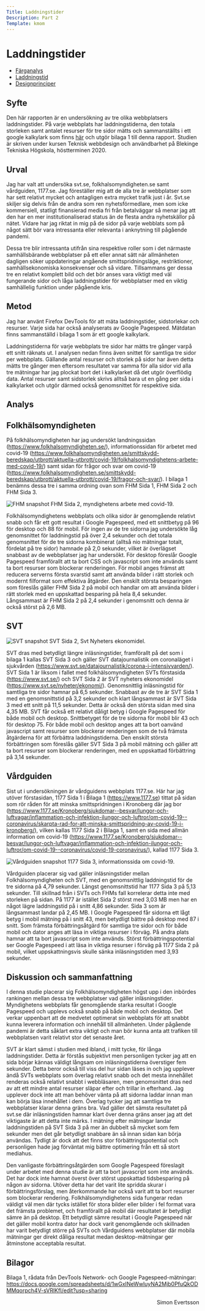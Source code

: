 ```yaml
---
Title: Laddningstider
Description: Part 2
Template: kmom
---
```


Laddningstider
=======================

* [Färganalys](01_colors)
* [Laddningstid](02_load)
* [Designprinciper](03_design_principles)

## Syfte

Den här rapporten är en undersökning av tre olika webbplatsers laddningstider. På varje webbplats har laddningstiderna, den totala storleken samt antalet resurser för tre sidor mätts och sammanställts i ett google kalkylark som finns <a href="https://docs.google.com/spreadsheets/d/1wGxINeWwluyNA2Mjb0PfuQkODMMqorpch4V-sVRlKfI/edit?usp=sharing">här</a> och utgör bilaga 1 till denna rapport. Studien är skriven under kursen Teknisk webbdesign och användbarhet på Blekinge Tekniska Högskola, höstterminen 2020.

## Urval

Jag har valt att undersöka svt.se, folkhalsomyndigheten.se samt vårdguiden, 1177.se. Jag föreställer mig att de alla tre är webbplatser som har sett relativt mycket och antagligen extra mycket trafik just i år. Svt.se skiljer sig delvis från de andra som ren nyhetsförmedlare, men som icke kommersiell, statligt finansierad media fri från betalväggar så menar jag att den har en mer institutionaliserad status än de flesta andra nyhetskällor på nätet. Vidare har jag riktat in mig på de sidor på varje webblats som på något sätt bör vara intressanta eller relevanta i anknytning till pågående pandemi.

Dessa tre blir intressanta utifrån sina respektive roller som i det närmaste samhällsbärande webbplatser på ett eller annat sätt när allmänheten dagligen söker uppdateringar angående smittspridningsläge, restriktioner, samhällsekonomiska konsekvenser och så vidare. Tillsammans ger dessa tre en relativt komplett bild och det bör anses vara viktigt med väl fungerande sidor och låga laddningstider för webbplatser med en viktig samhällelig funktion under pågående kris.

## Metod

Jag har använt Firefox DevTools för att mäta laddningstider, sidstorlekar och resurser. Varje sida har också analyserats av Google Pagespeed. Mätdatan finns sammanställd i bilaga 1 som är ett google kalkylark.

Laddningstiderna för varje webbplats tre sidor har mätts tre gånger varpå ett snitt räknats ut. I analysen nedan finns även snittet för samtliga tre sidor per webbplats. Gällande antal resurser och storlek på sidor har även detta mätts tre gånger men eftersom resultatet var samma för alla sidor vid alla tre mätningar har jag plockat bort det i kalkylarket då det utgör överflödig data. Antal resurser samt sidstorlek skrivs alltså bara ut en gång per sida i kalkylarket och utgör därmed också genomsnittet för respektive sida. 

## Analys

## Folkhälsomyndigheten

På folkhälsomyndigheten har jag undersökt landningssidan (https://www.folkhalsomyndigheten.se/), informationssidan för arbetet med covid-19 (https://www.folkhalsomyndigheten.se/smittskydd-beredskap/utbrott/aktuella-utbrott/covid-19/folkhalsomyndighetens-arbete-med-covid-19/) samt sidan för frågor och svar om covid-19 (https://www.folkhalsomyndigheten.se/smittskydd-beredskap/utbrott/aktuella-utbrott/covid-19/fragor-och-svar/). I bilaga 1 benämns dessa tre i samma ordning ovan som FHM Sida 1, FHM Sida 2 och FHM Sida 3.

![FHM snapshot](../assets/img/fhm3.png)
FHM Sida 2, myndighetens arbete med covid-19.

Folkhälsomyndighetens webbplats och olika sidor är genomgående relativt snabb och får ett gott resultat i Google Pagespeed, med ett snittbetyg på 96 för desktop och 88 för mobil. För ingen av de tre sidorna jag undersökte låg genomsnittet för laddningstid på över 2,4 sekunder och det totala genomsnittet för de tre sidorna kombinerat (alltså nio mätningar totalt, fördelat på tre sidor) hamnade på 2,0 sekunder, vilket är överlägset snabbast av de webbplatser jag har undersökt. För desktop föreslår Google Pagespeed framförallt att ta bort CSS och javascript som inte används samt ta bort resurser som blockerar renderingen. För mobil anges främst att reducera serverns första svarstid samt att använda bilder i rätt storlek och modernt filformat som effektiva åtgärder. Den enskilt största besparingen som föreslås gäller FHM Sida 2 på mobil och handlar om att använda bilder i rätt storlek med en uppskattad besparing på hela 8,4 sekunder. Långsammast är FHM Sida 2 på 2,4 sekunder i genomsnitt och denna är också störst på 2,6 MB.

## SVT
![SVT snapshot](../assets/img/svt.png)
SVT Sida 2, Svt Nyheters ekonomidel.

SVT dras med betydligt längre inläsningstider, framförallt på det som i bilaga 1 kallas SVT Sida 3 och gäller SVT datajournalistik om coronaläget i sjukvården (https://www.svt.se/datajournalistik/corona-i-intensivvarden/). SVT Sida 1 är liksom i fallet med folkhälsomyndigheten SVTs förstasida (https://www.svt.se/) och SVT Sida 2 är SVT nyheters ekonomidel (https://www.svt.se/nyheter/ekonomi/). Genomsnittlig inläsningstid för samtliga tre sidor hamnar på 6,5 sekunder. Snabbast av de tre är SVT Sida 1 med en genomsnittstid på 3,2 sekunder och klart långsammast är SVT Sida 3 med ett snitt på 11,5 sekunder. Detta är också den största sidan med sina 4,35 MB. SVT får också ett relativt dåligt betyg i Google Pagespeed för både mobil och desktop. Snittbetyget för de tre sidorna för mobil blir 43 och för desktop 75. För både mobil och desktop anges att ta bort oanvänd javascript samt resurser som blockerar renderingen som de två främsta åtgärderna för att förbättra laddningstiderna. Den enskilt största förbättringen som föreslås gäller SVT Sida 3 på mobil mätning och gäller att ta bort resurser som blockerar renderingen, med en uppskattad förbättring på 3,14 sekunder.

## Vårdguiden

Sist ut i undersökningen är vårdguidens webbplats 1177.se. Här har jag utöver förstasidan, 1177 Sida 1 i Bilaga 1 (https://www.1177.se) tittat på sidan som rör råden för att minska smittspridningen i Kronoberg där jag bor (https://www.1177.se/Kronoberg/sjukdomar--besvar/lungor-och-luftvagar/inflammation-och-infektion-ilungor-och-luftror/om-covid-19--coronavirus/skarpta-rad-for-att-minska-smittspridning-av-covid-19-i-kronoberg/), vilken kallas 1177 Sida 2 i Bilaga 1, samt en sida med allmän information om covid-19 (https://www.1177.se/Kronoberg/sjukdomar--besvar/lungor-och-luftvagar/inflammation-och-infektion-ilungor-och-luftror/om-covid-19--coronavirus/covid-19-coronavirus/), kallad 1177 Sida 3.

![Vårdguiden snapshot](../assets/img/1177.png)
1177 Sida 3, informationssida om covid-19.

Vårdguiden placerar sig vad gäller inläsningstider mellan Folkhälsomyndigheten och SVT, med en genomsnittlig laddningstid för de tre sidorna på 4,79 sekunder. Längst genomsnittstid har 1177 Sida 3 på 5,13 sekunder. Till skillnad från i SVTs och FHMs fall korrelerar detta inte med storleken på sidan. På 1177 är istället Sida 2 störst med 3,03 MB men har en något lägre laddningstid på i snitt 4,86 sekunder. Sida 3 som är långsammast landar på 2,45 MB. I Google Pagespeed får sidorna ett lågt betyg i mobil mätning på i snitt 43, men betydligt bättre på desktop med 87 i snitt. Som främsta förbättringsåtgärd för samtliga tre sidor och för både mobil och dator anges att läsa in viktiga resurser i förväg. På andra plats hamnar att ta bort javascript som inte används. Störst förbättringspotential ser Google Pagespeed i att läsa in viktiga resurser i förväg på 1177 Sida 2 på mobil, vilket uppskattningsvis skulle sänka inläsningstiden med 3,93 sekunder.  

## Diskussion och sammanfattning

I denna studie placerar sig Folkhälsomyndigheten högst upp i den inbördes rankingen mellan dessa tre webbplatser vad gäller inläsningstider. Myndighetens webbplats får genomgående starka resultat i Google Pagespeed och upplevs också snabb på både mobil och desktop. Det verkar uppenbart att de medvetet optimerat sin webbplats för att snabbt kunna leverera information och innehåll till allmänheten. Under pågående pandemi är detta såklart extra viktigt och man bör kunna anta att trafiken till webbplatsen varit relativt stor det senaste året. 

SVT är klart sämst i studien med ibland, i mitt tycke, för långa laddningstider. Detta är förstås subjektivt men personligen tycker jag att en sida börjar kännas väldigt långsam om inläsningstiderna överstiger fem sekunder. Detta beror också till viss del hur sidan läses in och jag upplever ändå SVTs webbplats som överlag relativt snabb och det mesta innehållet renderas också relativt snabbt i webbläsaren, men genomsnittet dras ned av att ett mindre antal resurser släpar efter och trillar in efterhand. Jag upplever dock inte att man behöver vänta på att sidorna laddar innan man kan börja läsa innehållet i dem. Överlag tycker jag att samtliga tre webbplatser klarar denna gräns bra. Vad gäller det sämsta resultatet på svt.se där inläsningstiden hamnar klart över denna gräns anser jag att det viktigaste är att detta inte märks. I mätning efter mätningar landar laddningstiden på SVT Sida 3 på mer än dubbelt så mycket som fem sekunder men det går betydligt snabbare än så innan sidan kan börja användas. Tydligt är dock att det finns stor förbättringspotential och personligen hade jag förväntat mig bättre optimering från ett så stort mediahus. 

Den vanligaste förbättringsåtgärden som Google Pagespeed föreslagit under arbetet med denna studie är att ta bort javascript som inte används. Det har dock inte hamnat överst över störst uppskattad tidsbesparing på någon av sidorna. Utöver detta har det varit lite spridda skurar i förbättringsförslag, men återkommande har också varit att ta bort resurser som blockerar rendering. Folkhälsomyndighetens sida fungerar redan väldigt väl men där tycks istället för stora bilder eller bilder i fel format vara det främsta problemet, och framförallt på mobil där resultatet är betydligt sämre än på desktop. Ett betydligt sämre resultat i Google Pagespeed när det gäller mobil kontra dator har dock varit genomgående och skillnaden har varit betydligt större på SVTs och Vårdguidens webbplatser där mobila mätningar ger direkt dåliga resultat medan desktop-mätningar ger åtminstone acceptabla resultat.

## Bilagor

Bilaga 1, rådata från DevTools Network- och Google Pagespeed-mätningar: https://docs.google.com/spreadsheets/d/1wGxINeWwluyNA2Mjb0PfuQkODMMqorpch4V-sVRlKfI/edit?usp=sharing

<p style="text-align: right">Simon Evertsson</p>
